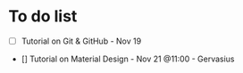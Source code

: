 # To do list
- [ ] Tutorial on Git & GitHub - Nov 19
- [] Tutorial on Material Design - Nov 21 @11:00 - Gervasius